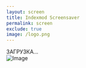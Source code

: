 ```yaml
---
layout: screen
title: Indexmod Screensaver
permalink: screen
exclude: true
image: /logo.png
---
```


<div class="content-wrapper">
        <div id="token" class="token-container">ЗАГРУЗКА...</div>
        <div class="footer-container">
            <img id="image" class="footer-image" src="" alt="Image" />
            <span id="title" class="footer-title"></span>
        </div>
</div>

<script>
        document.addEventListener("DOMContentLoaded", function () {
            const tokenContainer = document.getElementById("token");
            const titleElement = document.getElementById("title");
            const imageElement = document.getElementById("image");

            let items = [
                {% for page in site.pages %}
                {
                    token: "{{ forloop.index }}",  // Порядковый номер
                    title: "{{ page.title }}",
                    image: "{{ page.image }}"
                },
                {% endfor %}
            ];

            // Перемешиваем массив случайным образом
            items = items.sort(() => Math.random() - 0.5);

            let currentIndex = 0;

            function showNextItem() {
                if (items.length > 0) {
                    let currentItem = items[currentIndex];

                    // Скрываем текущие элементы
                    tokenContainer.style.opacity = 0;
                    titleElement.style.opacity = 0;
                    imageElement.style.opacity = 0;

                    // Обновляем текстовые элементы и картинку
                    tokenContainer.innerHTML = currentItem.token;
                    titleElement.innerHTML = currentItem.title;
                    imageElement.src = currentItem.image || '/images/black.jpg';

                    // Плавно показываем новые элементы
                    setTimeout(() => {
                        tokenContainer.style.opacity = 1;
                        titleElement.style.opacity = 1;
                        imageElement.style.opacity = 1;
                    }, 100);

                    // Следующий элемент
                    currentIndex = (currentIndex + 1) % items.length;
                }
            }

            showNextItem();
            setInterval(showNextItem, 9000);
        });
</script>

